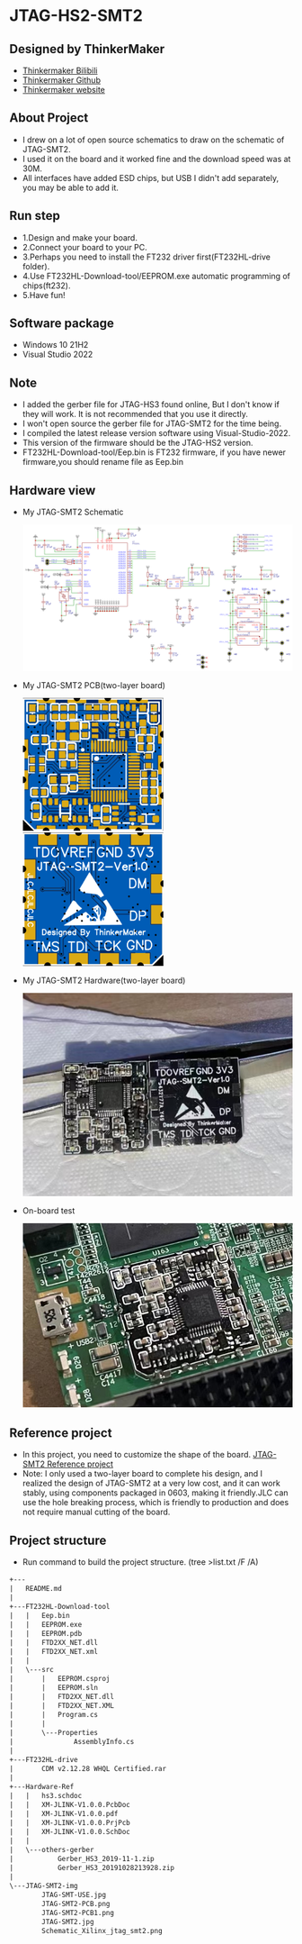 # JTAG-HS2-SMT2

## Designed by ThinkerMaker

- [Thinkermaker Bilibili](https://space.bilibili.com/11945069)
- [Thinkermaker Github](https://github.com/LiveQiu)
- [Thinkermaker website](https://thinkermaker.xyz)

## About Project

- I drew on a lot of open source schematics to draw on the schematic of JTAG-SMT2.
- I used it on the board and it worked fine and the download speed was at 30M.
- All interfaces have added ESD chips, but USB I didn't add separately, you may be able to add it.

## Run step

- 1.Design and make your board.
- 2.Connect your board to your PC.
- 3.Perhaps you need to install the FT232 driver first(FT232HL-drive folder).
- 4.Use FT232HL-Download-tool/EEPROM.exe automatic programming of chips(ft232).
- 5.Have fun!

## Software package

- Windows 10 21H2
- Visual Studio 2022

## Note

- I added the gerber file for JTAG-HS3 found online, But I don't know if they will work. It is not recommended that you use it directly.
- I won't open source the gerber file for JTAG-SMT2 for the time being.
- I compiled the latest release version software using Visual-Studio-2022.
- This version of the firmware should be the JTAG-HS2 version.
- FT232HL-Download-tool/Eep.bin is FT232 firmware, if you have newer firmware,you should rename file as Eep.bin

## Hardware view

- My JTAG-SMT2 Schematic

  ![Image text](https://raw.githubusercontent.com/LiveQiu/JTAG-HS2-SMT2/main/JTAG-SMT2-img/Schematic_Xilinx_jtag_smt2.png)

- My JTAG-SMT2 PCB(two-layer board)

  <img src="https://raw.githubusercontent.com/LiveQiu/JTAG-HS2-SMT2/main/JTAG-SMT2-img/JTAG-SMT2-PCB.png" width="250px"/>
  <img src="https://raw.githubusercontent.com/LiveQiu/JTAG-HS2-SMT2/main/JTAG-SMT2-img/JTAG-SMT2-PCB1.png" width="250px"/>

- My JTAG-SMT2 Hardware(two-layer board)

  <img src="https://raw.githubusercontent.com/LiveQiu/JTAG-HS2-SMT2/main/JTAG-SMT2-img/JTAG-SMT2.jpg"/>

- On-board test

  <img src="https://raw.githubusercontent.com/LiveQiu/JTAG-HS2-SMT2/main/JTAG-SMT2-img/JTAG-SMT-USE.jpg" width="500px"/>

## Reference project

- In this project, you need to customize the shape of the board. [JTAG-SMT2 Reference project](https://oshwhub.com/peyo/Xilinx_jtag_smt2_nc)
- Note: I only used a two-layer board to complete his design, and I realized the design of JTAG-SMT2 at a very low cost, and it can work stably, using components packaged in 0603, making it friendly.JLC can use the hole breaking process, which is friendly to production and does not require manual cutting of the board.

## Project structure

- Run command to build the project structure. (tree >list.txt /F /A)

```text
+---
|   README.md
|   
+---FT232HL-Download-tool
|   |   Eep.bin
|   |   EEPROM.exe
|   |   EEPROM.pdb
|   |   FTD2XX_NET.dll
|   |   FTD2XX_NET.xml
|   |   
|   \---src
|       |   EEPROM.csproj
|       |   EEPROM.sln
|       |   FTD2XX_NET.dll
|       |   FTD2XX_NET.XML
|       |   Program.cs
|       |   
|       \---Properties
|               AssemblyInfo.cs
|               
+---FT232HL-drive
|       CDM v2.12.28 WHQL Certified.rar
|       
+---Hardware-Ref
|   |   hs3.schdoc
|   |   XM-JLINK-V1.0.0.PcbDoc
|   |   XM-JLINK-V1.0.0.pdf
|   |   XM-JLINK-V1.0.0.PrjPcb
|   |   XM-JLINK-V1.0.0.SchDoc
|   |   
|   \---others-gerber
|           Gerber_HS3_2019-11-1.zip
|           Gerber_HS3_20191028213928.zip
|           
\---JTAG-SMT2-img
        JTAG-SMT-USE.jpg
        JTAG-SMT2-PCB.png
        JTAG-SMT2-PCB1.png
        JTAG-SMT2.jpg
        Schematic_Xilinx_jtag_smt2.png
```
